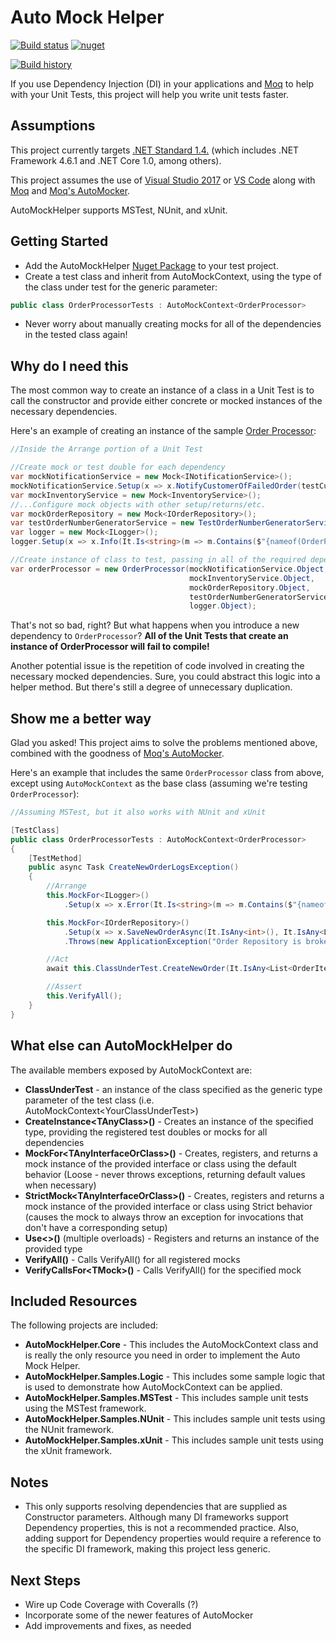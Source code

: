 # Auto Mock Helper 
[![Build status](https://ci.appveyor.com/api/projects/status/m9bkr9pv98f5h455?svg=true)](https://ci.appveyor.com/project/markjsc/automockhelper)
[![nuget](https://img.shields.io/nuget/v/AutoMockHelper.svg)](https://www.nuget.org/packages/AutoMockHelper/)

[![Build history](https://buildstats.info/appveyor/chart/markjsc/automockhelper)](https://ci.appveyor.com/project/markjsc/automockhelper/history)

If you use Dependency Injection (DI) in your applications and [Moq](https://github.com/moq/moq) to help with your Unit Tests, this project will help you write unit tests faster.

## Assumptions

This project currently targets [.NET Standard 1.4.](https://docs.microsoft.com/en-us/dotnet/standard/net-standard) (which includes .NET Framework 4.6.1 and .NET Core 1.0, among others).

This project assumes the use of [Visual Studio 2017](https://visualstudio.microsoft.com/vs/) or [VS Code](https://code.visualstudio.com/) along with [Moq](https://github.com/moq/moq) and [Moq's AutoMocker](https://github.com/moq/Moq.AutoMocker).

AutoMockHelper supports MSTest, NUnit, and xUnit.

## Getting Started

- Add the AutoMockHelper [Nuget Package](https://www.nuget.org/packages/AutoMockHelper/) to your test project.
- Create a test class and inherit from AutoMockContext, using the type of the class under test for the generic parameter:

```c#
public class OrderProcessorTests : AutoMockContext<OrderProcessor>
```

- Never worry about manually creating mocks for all of the dependencies in the tested class again!

## Why do I need this

The most common way to create an instance of a class in a Unit Test is to call the constructor and provide either concrete or mocked instances of the necessary dependencies.

Here's an example of creating an instance of the sample [Order Processor](./AutoMockHelper.Samples.Logic/OrderProcessor/OrderProcessor.cs):

```c#
//Inside the Arrange portion of a Unit Test

//Create mock or test double for each dependency
var mockNotificationService = new Mock<INotificationService>();
mockNotificationService.Setup(x => x.NotifyCustomerOfFailedOrder(testCustomer.CustomerId, NewOrderNumber));
var mockInventoryService = new Mock<InventoryService>();
//...Configure mock objects with other setup/returns/etc.
var mockOrderRepository = new Mock<IOrderRepository>();
var testOrderNumberGeneratorService = new TestOrderNumberGeneratorService();
var logger = new Mock<ILogger>();
logger.Setup(x => x.Info(It.Is<string>(m => m.Contains($"{nameof(OrderProcessor.CreateNewOrder)}"))));

//Create instance of class to test, passing in all of the required dependency
var orderProcessor = new OrderProcessor(mockNotificationService.Object,
                                        mockInventoryService.Object,
                                        mockOrderRepository.Object,
                                        testOrderNumberGeneratorService,
                                        logger.Object);
```

That's not so bad, right? But what happens when you introduce a new dependency to `OrderProcessor`? **All of the Unit Tests that create an instance of OrderProcessor will fail to compile!**

Another potential issue is the repetition of code involved in creating the necessary mocked dependencies. Sure, you could abstract this logic into a helper method. But there's still a degree of unnecessary duplication.

## Show me a better way

Glad you asked! This project aims to solve the problems mentioned above, combined with the goodness of [Moq's AutoMocker](https://github.com/moq/Moq.AutoMocker).

Here's an example that includes the same `OrderProcessor` class from above, except using `AutoMockContext` as the base class (assuming we're testing `OrderProcessor`):

```c#
//Assuming MSTest, but it also works with NUnit and xUnit

[TestClass]
public class OrderProcessorTests : AutoMockContext<OrderProcessor>
{
    [TestMethod]
    public async Task CreateNewOrderLogsException()
    {
        //Arrange
        this.MockFor<ILogger>()
            .Setup(x => x.Error(It.Is<string>(m => m.Contains($"{nameof(OrderProcessor.CreateNewOrder)}")), It.IsAny<Exception>()));

        this.MockFor<IOrderRepository>()
            .Setup(x => x.SaveNewOrderAsync(It.IsAny<int>(), It.IsAny<List<OrderItem>>(), It.IsAny<Customer>()))
            .Throws(new ApplicationException("Order Repository is broken!"));

        //Act
        await this.ClassUnderTest.CreateNewOrder(It.IsAny<List<OrderItem>>(), It.IsAny<Customer>());

        //Assert
        this.VerifyAll();
    }
}
```

## What else can AutoMockHelper do

The available members exposed by AutoMockContext are:

- **ClassUnderTest** - an instance of the class specified as the generic type parameter of the test class (i.e. AutoMockContext&lt;YourClassUnderTest&gt;)
- **CreateInstance&lt;TAnyClass&gt;()** - Creates an instance of the specified type, providing the registered test doubles or mocks for all dependencies
- **MockFor&lt;TAnyInterfaceOrClass&gt;()** - Creates, registers, and returns a mock instance of the provided interface or class using the default behavior (Loose - never throws exceptions, returning default values when necessary)
- **StrictMock&lt;TAnyInterfaceOrClass&gt;()** - Creates, registers and returns a mock instance of the provided interface or class using Strict behavior (causes the mock to always throw an exception for invocations that don't have a corresponding setup)
- **Use&lt;&gt;()** (multiple overloads) - Registers and returns an instance of the provided type
- **VerifyAll()** - Calls VerifyAll() for all registered mocks
- **VerifyCallsFor&lt;TMock&gt;()** - Calls VerifyAll() for the specified mock

## Included Resources

The following projects are included:

- **AutoMockHelper.Core** - This includes the AutoMockContext class and is really the only resource you need in order to implement the Auto Mock Helper.
- **AutoMockHelper.Samples.Logic** - This includes some sample logic that is used to demonstrate how AutoMockContext can be applied.
- **AutoMockHelper.Samples.MSTest** - This includes sample unit tests using the MSTest framework.
- **AutoMockHelper.Samples.NUnit** - This includes sample unit tests using the NUnit framework.
- **AutoMockHelper.Samples.xUnit** - This includes sample unit tests using the xUnit framework.

## Notes

- This only supports resolving dependencies that are supplied as Constructor parameters. Although many DI frameworks support Dependency properties, this is not a recommended practice. Also, adding support for Dependency properties would require a reference to the specific DI framework, making this project less generic.

## Next Steps

- Wire up Code Coverage with Coveralls (?)
- Incorporate some of the newer features of AutoMocker
- Add improvements and fixes, as needed
